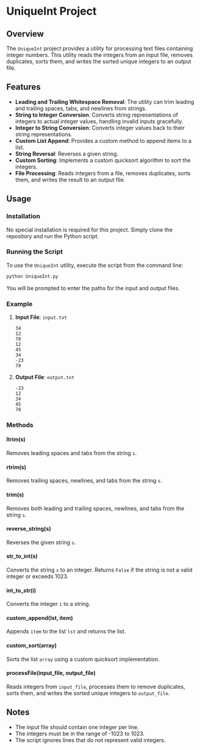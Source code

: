 # UniqueInt Project

## Overview
The `UniqueInt` project provides a utility for processing text files containing integer numbers. This utility reads the integers from an input file, removes duplicates, sorts them, and writes the sorted unique integers to an output file.

## Features
- **Leading and Trailing Whitespace Removal**: The utility can trim leading and trailing spaces, tabs, and newlines from strings.
- **String to Integer Conversion**: Converts string representations of integers to actual integer values, handling invalid inputs gracefully.
- **Integer to String Conversion**: Converts integer values back to their string representations.
- **Custom List Append**: Provides a custom method to append items to a list.
- **String Reversal**: Reverses a given string.
- **Custom Sorting**: Implements a custom quicksort algorithm to sort the integers.
- **File Processing**: Reads integers from a file, removes duplicates, sorts them, and writes the result to an output file.

## Usage

### Installation
No special installation is required for this project. Simply clone the repository and run the Python script.

### Running the Script
To use the `UniqueInt` utility, execute the script from the command line:

```sh
python UniqueInt.py
```

You will be prompted to enter the paths for the input and output files.

### Example
1. **Input File**: `input.txt`
    ```
    34
    12
    78
    12
    45
    34
    -23
    78
    ```
2. **Output File**: `output.txt`
    ```
    -23
    12
    34
    45
    78
    ```

### Methods

#### ltrim(s)
Removes leading spaces and tabs from the string `s`.

#### rtrim(s)
Removes trailing spaces, newlines, and tabs from the string `s`.

#### trim(s)
Removes both leading and trailing spaces, newlines, and tabs from the string `s`.

#### reverse_string(s)
Reverses the given string `s`.

#### str_to_int(s)
Converts the string `s` to an integer. Returns `False` if the string is not a valid integer or exceeds 1023.

#### int_to_str(i)
Converts the integer `i` to a string.

#### custom_append(lst, item)
Appends `item` to the list `lst` and returns the list.

#### custom_sort(array)
Sorts the list `array` using a custom quicksort implementation.

#### processFile(input_file, output_file)
Reads integers from `input_file`, processes them to remove duplicates, sorts them, and writes the sorted unique integers to `output_file`.

## Notes
- The input file should contain one integer per line.
- The integers must be in the range of -1023 to 1023.
- The script ignores lines that do not represent valid integers.
